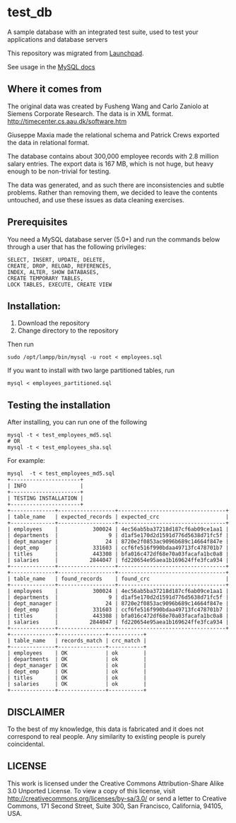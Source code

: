 # test_db
A sample database with an integrated test suite, used to test your applications and database servers

This repository was migrated from [Launchpad](https://launchpad.net/test-db).

See usage in the [MySQL docs](https://dev.mysql.com/doc/employee/en/index.html)


## Where it comes from

The original data was created by Fusheng Wang and Carlo Zaniolo at 
Siemens Corporate Research. The data is in XML format.
http://timecenter.cs.aau.dk/software.htm

Giuseppe Maxia made the relational schema and Patrick Crews exported
the data in relational format.

The database contains about 300,000 employee records with 2.8 million 
salary entries. The export data is 167 MB, which is not huge, but
heavy enough to be non-trivial for testing.

The data was generated, and as such there are inconsistencies and subtle
problems. Rather than removing them, we decided to leave the contents
untouched, and use these issues as data cleaning exercises.

## Prerequisites

You need a MySQL database server (5.0+) and run the commands below through a 
user that has the following privileges:

    SELECT, INSERT, UPDATE, DELETE, 
    CREATE, DROP, RELOAD, REFERENCES, 
    INDEX, ALTER, SHOW DATABASES, 
    CREATE TEMPORARY TABLES, 
    LOCK TABLES, EXECUTE, CREATE VIEW

## Installation:

1. Download the repository
2. Change directory to the repository

Then run

    sudo /opt/lampp/bin/mysql -u root < employees.sql


If you want to install with two large partitioned tables, run

    mysql < employees_partitioned.sql


## Testing the installation

After installing, you can run one of the following

    mysql -t < test_employees_md5.sql
    # OR
    mysql -t < test_employees_sha.sql

For example:

    mysql  -t < test_employees_md5.sql
    +----------------------+
    | INFO                 |
    +----------------------+
    | TESTING INSTALLATION |
    +----------------------+
    +--------------+------------------+----------------------------------+
    | table_name   | expected_records | expected_crc                     |
    +--------------+------------------+----------------------------------+
    | employees    |           300024 | 4ec56ab5ba37218d187cf6ab09ce1aa1 |
    | departments  |                9 | d1af5e170d2d1591d776d5638d71fc5f |
    | dept_manager |               24 | 8720e2f0853ac9096b689c14664f847e |
    | dept_emp     |           331603 | ccf6fe516f990bdaa49713fc478701b7 |
    | titles       |           443308 | bfa016c472df68e70a03facafa1bc0a8 |
    | salaries     |          2844047 | fd220654e95aea1b169624ffe3fca934 |
    +--------------+------------------+----------------------------------+
    +--------------+------------------+----------------------------------+
    | table_name   | found_records    | found_crc                        |
    +--------------+------------------+----------------------------------+
    | employees    |           300024 | 4ec56ab5ba37218d187cf6ab09ce1aa1 |
    | departments  |                9 | d1af5e170d2d1591d776d5638d71fc5f |
    | dept_manager |               24 | 8720e2f0853ac9096b689c14664f847e |
    | dept_emp     |           331603 | ccf6fe516f990bdaa49713fc478701b7 |
    | titles       |           443308 | bfa016c472df68e70a03facafa1bc0a8 |
    | salaries     |          2844047 | fd220654e95aea1b169624ffe3fca934 |
    +--------------+------------------+----------------------------------+
    +--------------+---------------+-----------+
    | table_name   | records_match | crc_match |
    +--------------+---------------+-----------+
    | employees    | OK            | ok        |
    | departments  | OK            | ok        |
    | dept_manager | OK            | ok        |
    | dept_emp     | OK            | ok        |
    | titles       | OK            | ok        |
    | salaries     | OK            | ok        |
    +--------------+---------------+-----------+


## DISCLAIMER

To the best of my knowledge, this data is fabricated and
it does not correspond to real people. 
Any similarity to existing people is purely coincidental.


## LICENSE
This work is licensed under the 
Creative Commons Attribution-Share Alike 3.0 Unported License. 
To view a copy of this license, visit 
http://creativecommons.org/licenses/by-sa/3.0/ or send a letter to 
Creative Commons, 171 Second Street, Suite 300, San Francisco, 
California, 94105, USA.


